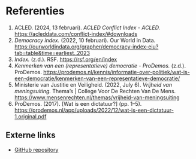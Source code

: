 # Referenties

1. ACLED. (2024, 13 februari). <em>ACLED Conflict Index - ACLED.</em> https://acleddata.com/conflict-index/#downloads 
2. <em>Democracy index.</em> (2022, 10 februari). Our World in Data. https://ourworldindata.org/grapher/democracy-index-eiu?tab=table&time=earliest..2023 
3. <em>Index.</em> (z.d.). RSF. https://rsf.org/en/index 
4. <em>Kenmerken van een (representatieve) democratie - ProDemos.</em> (z.d.). ProDemos. https://prodemos.nl/kennis/informatie-over-politiek/wat-is-een-democratie/kenmerken-van-een-representatieve-democratie/
5. Ministerie van Justitie en Veiligheid. (2022, July 6). <em>Vrijheid van meningsuiting.</em> Thema’s | College Voor De Rechten Van De Mens. https://www.mensenrechten.nl/themas/vrijheid-van-meningsuiting 
6. ProDemos. (2017). [Wat is een dictatuur?] (pp. 1–5). https://prodemos.nl/app/uploads/2022/12/wat-is-een-dictatuur-1.original.pdf

## Externe links

 - [GitHub repository](https://github.com/J08K/InfoViz)

